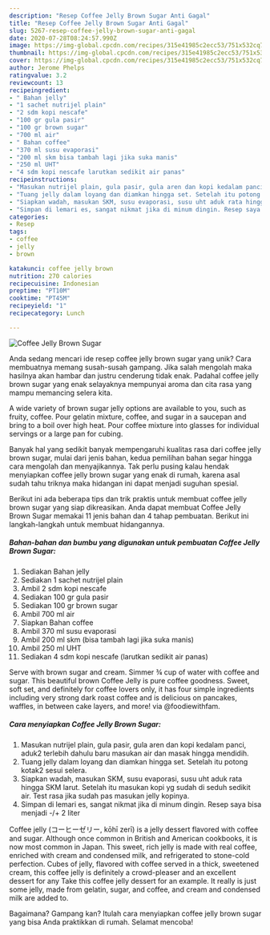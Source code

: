 ```yaml
---
description: "Resep Coffee Jelly Brown Sugar Anti Gagal"
title: "Resep Coffee Jelly Brown Sugar Anti Gagal"
slug: 5267-resep-coffee-jelly-brown-sugar-anti-gagal
date: 2020-07-28T08:24:57.990Z
image: https://img-global.cpcdn.com/recipes/315e41985c2ecc53/751x532cq70/coffee-jelly-brown-sugar-foto-resep-utama.jpg
thumbnail: https://img-global.cpcdn.com/recipes/315e41985c2ecc53/751x532cq70/coffee-jelly-brown-sugar-foto-resep-utama.jpg
cover: https://img-global.cpcdn.com/recipes/315e41985c2ecc53/751x532cq70/coffee-jelly-brown-sugar-foto-resep-utama.jpg
author: Jerome Phelps
ratingvalue: 3.2
reviewcount: 13
recipeingredient:
- " Bahan jelly"
- "1 sachet nutrijel plain"
- "2 sdm kopi nescafe"
- "100 gr gula pasir"
- "100 gr brown sugar"
- "700 ml air"
- " Bahan coffee"
- "370 ml susu evaporasi"
- "200 ml skm bisa tambah lagi jika suka manis"
- "250 ml UHT"
- "4 sdm kopi nescafe larutkan sedikit air panas"
recipeinstructions:
- "Masukan nutrijel plain, gula pasir, gula aren dan kopi kedalam panci, aduk2 terlebih dahulu baru masukan air dan masak hingga mendidih."
- "Tuang jelly dalam loyang dan diamkan hingga set. Setelah itu potong kotak2 sesui selera."
- "Siapkan wadah, masukan SKM, susu evaporasi, susu uht aduk rata hingga SKM larut. Setelah itu masukan kopi yg sudah di seduh sedikit air. Test rasa jika sudah pas masukan jelly kopinya."
- "Simpan di lemari es, sangat nikmat jika di minum dingin. Resep saya bisa menjadi -/+ 2 liter"
categories:
- Resep
tags:
- coffee
- jelly
- brown

katakunci: coffee jelly brown 
nutrition: 270 calories
recipecuisine: Indonesian
preptime: "PT10M"
cooktime: "PT45M"
recipeyield: "1"
recipecategory: Lunch

---
```



![Coffee Jelly Brown Sugar](https://img-global.cpcdn.com/recipes/315e41985c2ecc53/751x532cq70/coffee-jelly-brown-sugar-foto-resep-utama.jpg)

Anda sedang mencari ide resep coffee jelly brown sugar yang unik? Cara membuatnya memang susah-susah gampang. Jika salah mengolah maka hasilnya akan hambar dan justru cenderung tidak enak. Padahal coffee jelly brown sugar yang enak selayaknya mempunyai aroma dan cita rasa yang mampu memancing selera kita.

A wide variety of brown sugar jelly options are available to you, such as fruity, coffee. Pour gelatin mixture, coffee, and sugar in a saucepan and bring to a boil over high heat. Pour coffee mixture into glasses for individual servings or a large pan for cubing.

Banyak hal yang sedikit banyak mempengaruhi kualitas rasa dari coffee jelly brown sugar, mulai dari jenis bahan, kedua pemilihan bahan segar hingga cara mengolah dan menyajikannya. Tak perlu pusing kalau hendak menyiapkan coffee jelly brown sugar yang enak di rumah, karena asal sudah tahu triknya maka hidangan ini dapat menjadi suguhan spesial.


Berikut ini ada beberapa tips dan trik praktis untuk membuat coffee jelly brown sugar yang siap dikreasikan. Anda dapat membuat Coffee Jelly Brown Sugar memakai 11 jenis bahan dan 4 tahap pembuatan. Berikut ini langkah-langkah untuk membuat hidangannya.

<!--inarticleads1-->

##### Bahan-bahan dan bumbu yang digunakan untuk pembuatan Coffee Jelly Brown Sugar:

1. Sediakan  Bahan jelly
1. Sediakan 1 sachet nutrijel plain
1. Ambil 2 sdm kopi nescafe
1. Sediakan 100 gr gula pasir
1. Sediakan 100 gr brown sugar
1. Ambil 700 ml air
1. Siapkan  Bahan coffee
1. Ambil 370 ml susu evaporasi
1. Ambil 200 ml skm (bisa tambah lagi jika suka manis)
1. Ambil 250 ml UHT
1. Sediakan 4 sdm kopi nescafe (larutkan sedikit air panas)


Serve with brown sugar and cream. Simmer ¾ cup of water with coffee and sugar. This beautiful brown Coffee Jelly is pure coffee goodness. Sweet, soft set, and definitely for coffee lovers only, it has four simple ingredients including very strong dark roast coffee and is delicious on pancakes, waffles, in between cake layers, and more! via @foodiewithfam. 

<!--inarticleads2-->

##### Cara menyiapkan Coffee Jelly Brown Sugar:

1. Masukan nutrijel plain, gula pasir, gula aren dan kopi kedalam panci, aduk2 terlebih dahulu baru masukan air dan masak hingga mendidih.
1. Tuang jelly dalam loyang dan diamkan hingga set. Setelah itu potong kotak2 sesui selera.
1. Siapkan wadah, masukan SKM, susu evaporasi, susu uht aduk rata hingga SKM larut. Setelah itu masukan kopi yg sudah di seduh sedikit air. Test rasa jika sudah pas masukan jelly kopinya.
1. Simpan di lemari es, sangat nikmat jika di minum dingin. Resep saya bisa menjadi -/+ 2 liter


Coffee jelly (コーヒーゼリー, kōhī zerī) is a jelly dessert flavored with coffee and sugar. Although once common in British and American cookbooks, it is now most common in Japan. This sweet, rich jelly is made with real coffee, enriched with cream and condensed milk, and refrigerated to stone-cold perfection. Cubes of jelly, flavored with coffee served in a thick, sweetened cream, this coffee jelly is definitely a crowd-pleaser and an excellent dessert for any Take this coffee jelly dessert for an example. It really is just some jelly, made from gelatin, sugar, and coffee, and cream and condensed milk are added to. 

Bagaimana? Gampang kan? Itulah cara menyiapkan coffee jelly brown sugar yang bisa Anda praktikkan di rumah. Selamat mencoba!

